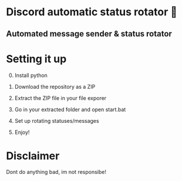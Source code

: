 # Discord automatic status rotator 🤖   
 
## Automated message sender & status rotator    
   
# Setting it up   
 
0. Install python
1. Download the repository as a ZIP     
2. Extract the ZIP file in your file exporer    
3. Go in your extracted folder and open start.bat  
4. Set up rotating statuses/messages    
    
5. Enjoy!  
 
# Disclaimer  
    
Dont do anything bad, im not responsibe!  